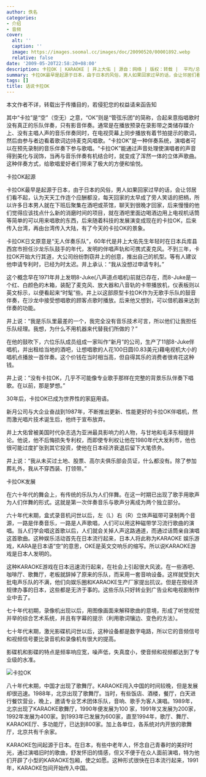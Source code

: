 ```yaml
---
author: 佚名
categories:
- 介绍
- 音频
cover:
  alt: ''
  caption: ''
  image: https://images.soomal.cc/images/doc/20090520/00001892.webp
  relative: false
date: '2009-05-20T22:58:20+08:00'
description: 卡拉OK | KARAOKE | 井上大佑 | 源自：网络 | 版权：转载 |  平均/总评分：00.00/0
summary: 卡拉OK最早是起源于日本，由于日本的风俗，男人如果回家过早的话，会让邻居们看不起，认为天天工作连个应酬都没，每天回家的太早成了旁人笑话的把柄，所以许多日本男人就在下班后聚集在酒吧或茶馆，聊天到很晚才回家，后来慢慢的他们觉得应该找点什么新的消磨时间的项目，就在酒吧里面边喝酒边用上电视机话筒等简单的可以用来唱歌的东西，后来随着科技的发展演变成现在的卡拉OK，后来传入台湾，再由台湾传入大陆，有了今天的卡拉OK的景象
tags: []
title: 话说卡拉OK
---
```


本文作者不详，转载出于传播目的，若侵犯您的权益请来函告知



其中“卡拉”是“空”（空无）之意，“OK”则是“管弦乐团”的简称，合起来意指唱歌时没有真正的乐队伴奏，只有影音伴奏。通常是在播放预录在录影带之类储存媒介上、没有主唱人声的音乐伴奏同时，在电视荧幕上同步播放有着节拍提示的歌词，然后由参与者边看着歌词边持麦克风唱歌。“卡拉OK”是一种伴奏系统，演唱者可以在预先录制的音乐伴奏下参与歌唱。“卡拉OK”能通过声音处理使演唱者的声音得到美化与润饰，当再与音乐伴奏有机结合时，就变成了浑然一体的立体声歌曲。这种伴奏方式，给歌唱爱好者们带来了极大的方便和愉悦。



卡拉OK起源



卡拉OK最早是起源于日本，由于日本的风俗，男人如果回家过早的话，会让邻居们看不起，认为天天工作连个应酬都没，每天回家的太早成了旁人笑话的把柄，所以许多日本男人就在下班后聚集在酒吧或茶馆，聊天到很晚才回家，后来慢慢的他们觉得应该找点什么新的消磨时间的项目，就在酒吧里面边喝酒边用上电视机话筒等简单的可以用来唱歌的东西，后来随着科技的发展演变成现在的卡拉OK，后来传入台湾，再由台湾传入大陆，有了今天的卡拉OK的景象。



卡拉OK日文原意是“无人伴奏乐队”，60年代是井上大佑先生年轻时在日本兵库县西宫市担任沙龙乐队鼓手的年代，发明的伴唱声轨和可携式麦克风。不到三年，卡拉OK开始大行其道，大公司纷纷剽窃井上的创意，推出自己的机型。等有人建议他申请专利时，已经为时太迟。井上承认：“我从没想过申请专利。”



这个概念早在1971年井上发明8-Juke(八声道点唱机)前就已存在，而8-Juke是一个红、白颜色的木箱，装配了麦克风、放大器和八音轨的卡带播放机，仪表板则以英文标示，以便看起来“时髦”些。井上以这部原型卡拉OK作为无歌手乐队的鼓音伴奏，在沙龙中接受想唱歌的顾客点歌时播放。后来他又想到，可以借机器来达到伴奏的功能。



井上说：“我是乐队里最差的一个，我完全没有音乐技术可言，所以他们让我担任乐队经理。我想，为什么不用机器来代替我们所做的？”



在他的鼓吹下，六位乐队成员组成一家叫作“新月”的公司，生产了11部8-Juke伴唱机，并出租给当地的酒吧，让想唱歌的人花100日圆(0.83美元)藉电视机大小的唱机点播放一首伴奏。这个价钱在当时相当高，但自得其乐的消费者很肯花这种钱。



井上说：“没有卡拉OK，几乎不可能像专业歌手那样在完整的背景乐队伴奏下唱歌。在以前，那是梦想。”



30年后，卡拉OK已成为世界性的家庭用语。



新月公司与大企业奋战到1987年，不断推出更新、性能更好的卡拉OK伴唱机，然而激光唱片技术诞生后，他终于宣布放弃。



井上大佑曾被美国时代杂志选为亚洲最具影响力的人物，与甘地和毛泽东相提并论。他说，他不后悔损失专利权，而即使专利权让他在1980年代大发利市，他也很可能过度扩张到其它投资，使他在日本经济衰退后留下大笔债务。



井上说：“我从未买过土地、股票、高尔夫俱乐部会员证，什么都没有。除了参加葬礼外，我从不穿西装、打领带。”



卡拉OK发展



在六十年代的舞会上，有传统的乐队为人们伴舞。在这一时期已出现了歌手用歌声为人们伴舞的形式。这就是第一次伴奏音乐与歌声分离成为两个独立部分。



六十年代末期，盒式录音机问世以后，左（L）右（R）立体声磁带可录制两个音源，一路是伴奏音乐，一路是人声歌唱，人们可以用这种磁带学习流行歌曲的演唱。当人们学会唱这首歌以后，人们就会关掉人声这路通道，而通过话筒亲自演唱这首歌曲。这种娱乐活动首先在日本流行起来，日本人将此称为KARAOKE 娱乐游戏，KARA是日本语“空”的意思，OKE是英文交响乐的缩写。所以说KARAOKE游戏是日本人发明的。



这种KARAOKE游戏在日本迅速流行起来，在社会上引起很大风波。在一些酒吧、咖啡厅、歌舞厅，老板就辞掉了原来的乐队，而采用一套音响设备。这样就受到大批电声乐队的不满，他们向娱乐圈和KARAOKE生产厂家提出抗议。但是在按经济规律办事的日本，这些都是无济于事的。这些乐队只好转业到广告业和电视剧制作业中去了。



七十年代初期，录像机出现以后，用图像画面来解释歌曲的意境，形成了听觉视觉并举的综合艺术系统，并且有字幕的提示（利用歌词镶边、变色的方法）。



七十年代末期，激光影碟机问世以后，这种设备都是数字电路，所以它的音频信号和视频信号要比录音机和录像机有很大的提高。



影碟机和影碟的特点是频率响应宽，噪声低，失真度小，使音频和视频都达到了专业级的水准。



![卡拉OK](https://images.soomal.cc/images/doc/20090520/00001892.webp)



八十年代末期，中国才出现了歌舞厅。KARAOKE闯入中国的时间较晚，但是发展却很迅速。1988年，北京出现了歌舞厅。当时，有些饭店、酒楼，餐厅，白天进行餐饮营业，晚上，邀请专业艺术团体乐队，音响、歌手为客人演唱。1989年，北京出现了KARAOKE歌舞厅，1990年便发展为100 家，1991年又发展为200家，1992年发展为400家。到1993年已发展为600家，直至1994年，歌厅、舞厅、KARAOKE厅、多功能厅，已达到800家。加上各单位，各系统对内开放的歌舞厅，北京共有千余家。



KARAOKE包间起源于日本。在日本，有些中老年人，怀念自己青春时的美好时光，通过演唱旧时的歌曲，舒发怀旧的情感，但又不便于在众人面前演唱，特为他们开辟了小型的KARAOKE包厢，使之如愿。这种形式很快在日本流行起来，1991年，KARAOKE包间开始传入中国。